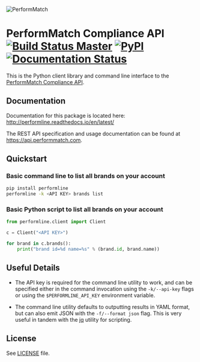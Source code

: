 ![PerformMatch](https://performmatch.com/static/images/login/PM_logo-dark-blue.png "PerformMatch")

# PerformMatch Compliance API [![Build Status Master](https://travis-ci.com/PerformLine/python-performline-client.svg?token=3GiX3FxnBSQCxhQkAC5R&branch=master)](https://travis-ci.com/PerformLine/python-performline-client) [![PyPI](https://img.shields.io/pypi/v/performline.svg)](https://pypi.python.org/pypi/performline) [![Documentation Status](https://readthedocs.org/projects/performline/badge/?version=latest)](http://performline.readthedocs.io/en/latest/?badge=latest)

This is the Python client library and command line interface to the [PerformMatch Compliance API](https://api.performmatch.com/).

## Documentation

Documentation for this package is located here: http://performline.readthedocs.io/en/latest/

The REST API specification and usage documentation can be found at https://api.performmatch.com.


## Quickstart

### Basic command line to list all brands on your account

```bash
pip install performline
performline -k <API KEY> brands list
```

### Basic Python script to list all brands on your account

```python
from performline.client import Client

c = Client("<API KEY>")

for brand in c.brands():
    print("brand id=%d name=%s" % (brand.id, brand.name))


```

## Useful Details

* The API key is required for the command line utility to work, and can be specified either in the
  command invocation using the `-k/--api-key` flags or using the `$PERFORMLINE_API_KEY` environment
  variable.

* The command line utility defaults to outputting results in YAML format, but can also emit JSON with
  the `-f/--format json` flag.  This is very useful in tandem with the [jq](https://stedolan.github.io/jq/)
  utility for scripting.


## License

See [LICENSE](LICENSE) file.
